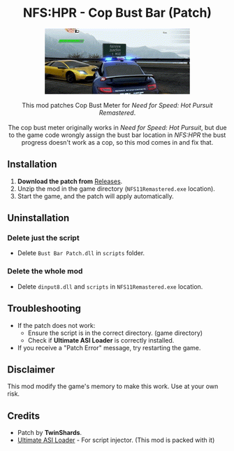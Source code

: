 <h1 align="center">NFS:HPR - Cop Bust Bar (Patch)</h1>

<p align="center">
  <img src="https://github.com/AkaSokuro/NFSHPR-CopBustBar-Patch/blob/master/assets/preview.gif"/>
</p>

<p align="center">
  This mod patches Cop Bust Meter for <i>Need for Speed: Hot Pursuit Remastered</i>. <br><br>
  The cop bust meter originally works in <i>Need for Speed: Hot Pursuit</i>, but due to the game code wrongly assign the bust bar location in <i>NFS:HPR</i>
  the bust progress doesn't work as a cop, so this mod comes in and fix that.
</p>

## Installation
1. **Download the patch from** [Releases](https://github.com/AkaSokuro/NFSHPR-CopBustBar-Patch/releases).
2. Unzip the mod in the game directory (`NFS11Remastered.exe` location).
3. Start the game, and the patch will apply automatically.

## Uninstallation
### Delete just the script
- Delete `Bust Bar Patch.dll` in `scripts` folder.
### Delete the whole mod
- Delete `dinput8.dll` and `scripts` in `NFS11Remastered.exe` location.

## Troubleshooting
- If the patch does not work:
  - Ensure the script is in the correct directory. (game directory)
  - Check if **Ultimate ASI Loader** is correctly installed.
- If you receive a "Patch Error" message, try restarting the game.

## Disclaimer
This mod modify the game's memory to make this work. Use at your own risk.

## Credits
- Patch by **TwinShards**.
- [Ultimate ASI Loader](https://github.com/ThirteenAG/Ultimate-ASI-Loader) - For script injector. (This mod is packed with it)

